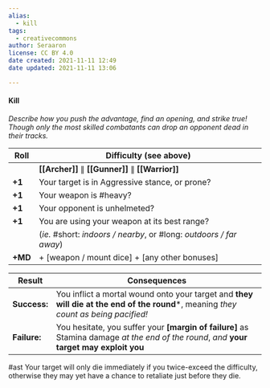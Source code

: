 ```yaml
---
alias:
  - kill
tags:
  - creativecommons
author: Seraaron
license: CC BY 4.0
date created: 2021-11-11 12:49
date updated: 2021-11-11 13:06

---
```


#### Kill

*Describe how you push the advantage, find an opening, and strike true! Though only the most skilled combatants can drop an opponent dead in their tracks.*

| Roll    | Difficulty (see above)                                              |
| ------- | ------------------------------------------------------------------- |
|         | **[[Archer]]** ∥ **[[Gunner]]** ∥ **[[Warrior]]**                   |
| **+1**  | Your target is in Aggressive stance, or prone?              |
| **+1**  | Your weapon is #heavy?                                              |
| **+1**  | Your opponent is unhelmeted?                                        |
| **+1**  | You are using your weapon at its best range?                       |
|         | (_ie._ #short: _indoors / nearby_, or #long: _outdoors / far away_) |
| **+MD** | + [weapon / mount dice] + [any other bonuses]                       |

| Result       | Consequences                                                                                                                                                                                                    |
| ------------ | --------------------------------------------------------------------------------------------------------------------------------------------------------------------------------------------------------------- |
| **Success:** | You inflict a mortal wound onto your target and **they will die at the end of the round***, meaning _they count as being pacified!_ |
| **Failure:** | You hesitate, you suffer your **[margin of failure]** as Stamina damage _at the end of the round_, _and_ **your target may exploit you**                                                                        |

#ast Your target will only die immediately if you twice-exceed the difficulty, otherwise they may yet have a chance to retaliate just before they die.
